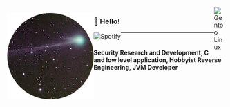 <a href="https://gentoo.org">
     <img
          align="right" alt="Gentoo Linux" width="25"
          src="https://upload.wikimedia.org/wikipedia/commons/4/48/Gentoo_Linux_logo_matte.svg"
     />
</a>

<img
     align="left" alt="Avatar" width="200px"
     src="https://github.com/Scherso/Scherso/blob/main/assets/Scherso.png"
/>

<h3 align="left">

   👋 Hello! 

</h3>

<a href="https://open.spotify.com/user/7xiu2hms0kghfyn9b2iw91dms?si=QyYfNVUVQQ-E89r2sDZXHA">
     <img
          align="left" alt="Spotify"
          src="https://img.shields.io/badge/-sam-1DB954?&style=flat-square&logo=spotify&logoColor=white"
     />
</a>

<hr>

<h4 align="left">
     <br /> Security Research and Development, C and low level application, Hobbyist Reverse Engineering, JVM Developer <br /> 
</h4>

<!---
Scherso/Scherso is a ✨ special ✨ repository because its `README.md` (this file) appears on your GitHub profile.
You can click the Preview link to take a look at your changes.
--->
